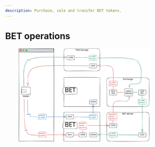 ```yaml
---
description: Purchase, sale and transfer BET tokens.
---
```


# BET operations

<figure><img src="../.gitbook/assets/BET-new.excalidraw (1).svg" alt=""><figcaption></figcaption></figure>
